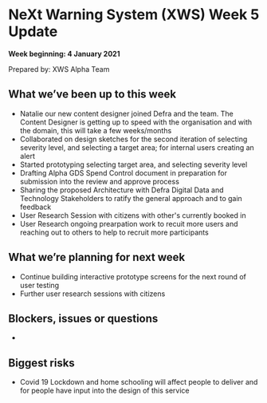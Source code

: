 # NeXt Warning System (XWS) Week 5 Update
**Week beginning: 4 January 2021** 

Prepared by: XWS Alpha Team

## What we’ve been up to this week

* Natalie our new content designer joined Defra and the team.  The Content Designer is getting up to speed with the organisation and with the domain, this will take a few weeks/months
* Collaborated on design sketches for the second iteration of selecting severity level, and selecting a target area; for internal users creating an alert
* Started prototyping selecting target area, and selecting severity level
* Drafting Alpha GDS Spend Control document in preparation for submission into the review and approve process
* Sharing the proposed Architecture  with Defra Digital Data and Technology Stakeholders to ratify the general approach and to gain feedback
* User Research Session with citizens with other's currently booked in
* User Research ongoing prearpation work to recuit more users and reaching out to others to help to recruit more participants

## What we’re planning for next week

* Continue building interactive prototype screens for the next round of user testing
* Further user research sessions with citizens

## Blockers, issues or questions

* 

## Biggest risks

* Covid 19 Lockdown and home schooling will affect people to deliver and for people have input into the design of this service
